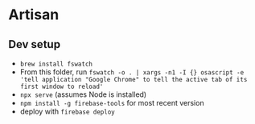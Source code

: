 # Artisan

## Dev setup
- `brew install fswatch`
- From this folder, run `fswatch -o . | xargs -n1 -I {} osascript -e 'tell application "Google Chrome" to tell the active tab of its first window to reload'`
- `npx serve` (assumes Node is installed)
- `npm install -g firebase-tools` for most recent version
- deploy with `firebase deploy`